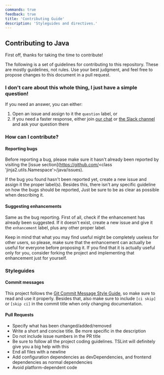 ```yaml
---
commands: true
feedback: true
title: 'Contributing Guide'
description: 'Styleguides and directives.'
---
```


## Contributing to Java

First off, thanks for taking the time to contribute!

The following is a set of guidelines for contributing to this repository. These are mostly guidelines, not rules. Use your best judgment, and feel free to propose changes to this document in a pull request.

### I don't care about this whole thing, I just have a simple question!

If you need an answer, you can either:
  1. Open an issue and assign to it the `question` label, or
  2. If you need a faster response, either join [our chat](https://t.me/joinchat/BgcHHE-NwwWNnnnu2Bnl-Q) or [the Slack channel](https://join.slack.com/t/p3wsk/shared_invite/enQtMzMxNTUwMTg1NzUwLWFjYWZmOTUwM2IxMzVmMDU2ZjdmMTg2NzgxOWU2MTYwYmM2YjNmYjMwYzUxNzM4ZmI2ODVlMWZmMTI5M2IyNWU) and ask your question there

### How can I contribute?

#### Reporting bugs

Before reporting a bug, please make sure it hasn't already been reported by visiting the
[issue section](https://github.com/<class 'jinja2.utils.Namespace'>/java/issues).

If the bug you found hasn't been reported yet, create a new issue and assign it the proper label(s).
Besides this, there isn't any specific guideline on how the bugs should be reported, Just be sure
to be as clear as possible when describing it.

#### Suggesting enhancements

Same as the bug reporting. First of all, check if the enhancement has already been suggested.
If it doesn't exist, create a new issue and give it the `enhancement` label, plus any other proper label.

Keep in mind that what you may find useful might be completely useless for other users,
so please, make sure that the enhancement can actually be useful for everyone before proposing it.
If you find that it is actually useful only for you, consider forking the project and implementing that
enhancement just for yourself.

### Styleguides

#### Commit messages

This project follows the [Git Commit Message Style Guide](https://udacity.github.io/git-styleguide/),
so make sure to read and use it properly. Besides that, also make sure to include `[ci skip]` or `[skip ci]`
in the commit title when only changing documentation.

#### Pull Requests

  - Specify what has been changed/added/removed
  - Write a short and concise title. Be more specific in the description
  - Do not include issue numbers in the PR title
  - Be sure to follow all the project coding guidelines. TSLint will definitely give you a big help with this
  - End all files with a newline
  - Add configuration dependencies as devDependencies, and frontend dependencies as normal dependencies
  - Avoid platform-dependent code